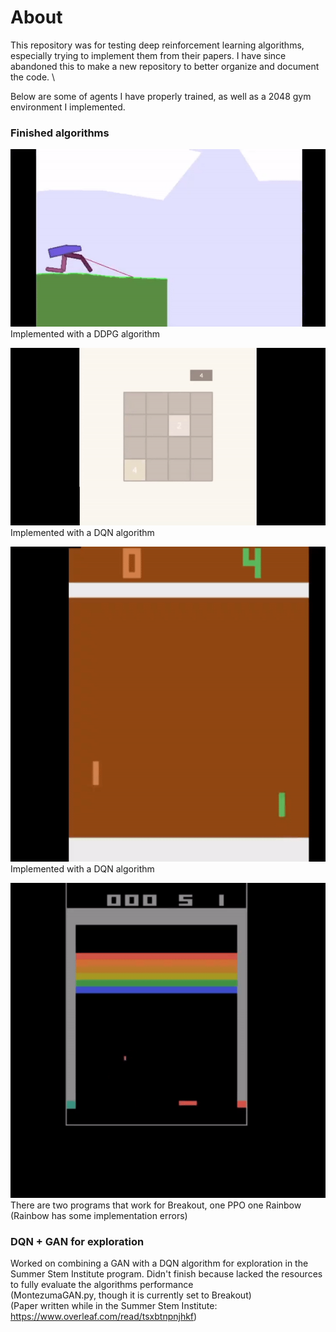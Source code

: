 # About

This repository was for testing deep reinforcement learning
algorithms, especially trying to implement them from their papers. I have since
abandoned this to make a new repository to better organize and document
the code. \

Below are some of agents I have properly trained, 
as well as a 2048 gym environment I implemented.

### Finished algorithms

![Bipedal Walker](bipedalwalker.gif)\
Implemented with a DDPG algorithm

![2048](2048.gif)\
Implemented with a DQN algorithm

![Pong](pong.gif)\
Implemented with a DQN algorithm

![Breakout](breakout.gif)\
There are two programs that work for Breakout, one PPO one Rainbow (Rainbow has some
implementation errors)

### DQN + GAN for exploration
Worked on combining a GAN with a DQN algorithm for exploration
in the Summer Stem Institute program. Didn't finish because lacked the
resources to fully evaluate the algorithms performance \
(MontezumaGAN.py, though it is currently set to Breakout) \
(Paper written while in the Summer Stem Institute: https://www.overleaf.com/read/tsxbtnpnjhkf)
